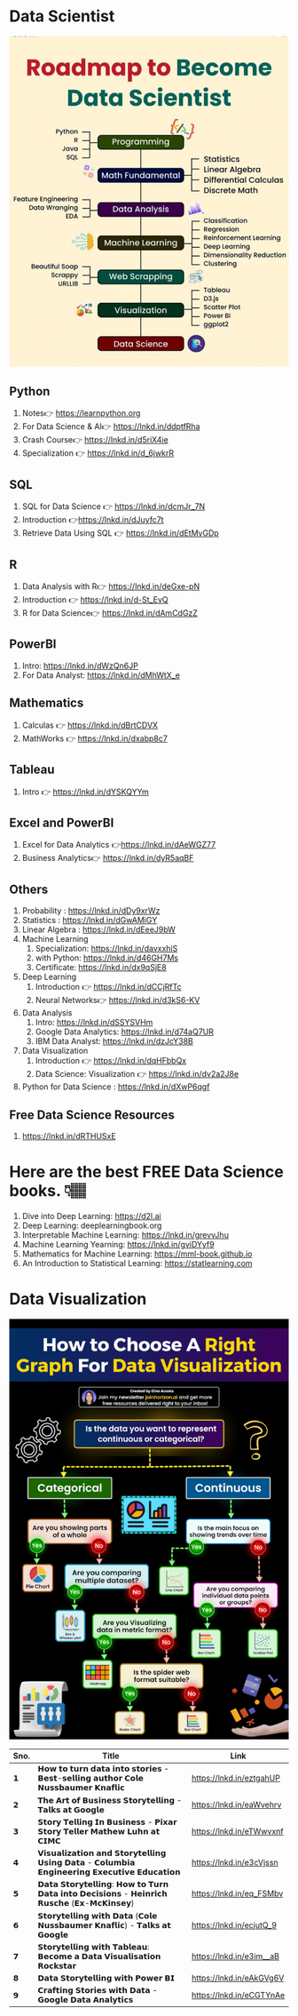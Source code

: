 # Data Scientist 

![Banner](../images/DataScience.jpeg) 

## Python

1. Notes👉 https://learnpython.org
1. For Data Science & AI👉 https://lnkd.in/ddptfRha
1. Crash Course👉 https://lnkd.in/d5riX4ie
1. Specialization 👉 https://lnkd.in/d_6jwkrR

## SQL

1. SQL for Data Science 👉 https://lnkd.in/dcmJr_7N
1. Introduction 👉https://lnkd.in/dJuyfc7t
1. Retrieve Data Using SQL 👉 https://lnkd.in/dEtMvGDp

## R

1. Data Analysis with R👉 https://lnkd.in/deGxe-pN
1. Introduction 👉 https://lnkd.in/d-St_EvQ
1. R for Data Science👉 https://lnkd.in/dAmCdGzZ

## PowerBI

1. Intro: https://lnkd.in/dWzQn6JP
1. For Data Analyst: https://lnkd.in/dMhWtX_e

## Mathematics

1. Calculas 👉 https://lnkd.in/dBrtCDVX
1. MathWorks 👉 https://lnkd.in/dxabp8c7

## Tableau

1. Intro 👉 https://lnkd.in/dYSKQYYm

## Excel and PowerBI

1. Excel for Data Analytics 👉https://lnkd.in/dAeWGZ77
1. Business Analytics👉 https://lnkd.in/dyR5aqBF

## Others
1. Probability : https://lnkd.in/dDy9xrWz
1. Statistics : https://lnkd.in/dGwAMiGY
1. Linear Algebra : https://lnkd.in/dEeeJ9bW
1. Machine Learning
    1. Specialization: https://lnkd.in/davxxhiS
    1. with Python: https://lnkd.in/d46GH7Ms
    1. Certificate: https://lnkd.in/dx9qSjE8
1. Deep Learning
    1. Introduction 👉 https://lnkd.in/dCCjRfTc
    1. Neural Networks👉 https://lnkd.in/d3kS6-KV
1. Data Analysis
    1. Intro: https://lnkd.in/dSSYSVHm
    1. Google Data Analytics: https://lnkd.in/d74aQ7UR
    1. IBM Data Analyst: https://lnkd.in/dzJcY38B
1. Data Visualization
    1. Introduction 👉 https://lnkd.in/dqHFbbQx
    1. Data Science: Visualization 👉 https://lnkd.in/dv2a2J8e
1. Python for Data Science : https://lnkd.in/dXwP6qgf

## Free Data Science Resources 

1.  https://lnkd.in/dRTHUSxE

# Here are the best FREE Data Science books. 👇🏽

1. Dive into Deep Learning: https://d2l.ai
1. Deep Learning: deeplearningbook.org
1. Interpretable Machine Learning: https://lnkd.in/grevvJhu
1. Machine Learning Yearning: https://lnkd.in/gviDYyf9
1. Mathematics for Machine Learning: https://mml-book.github.io
1. An Introduction to Statistical Learning: https://statlearning.com

# Data Visualization 

![Banner](../images/DataVisualization.gif) 

|Sno.| Title | Link |
|--|--|--|
|𝟭|𝗛𝗼𝘄 𝘁𝗼 𝘁𝘂𝗿𝗻 𝗱𝗮𝘁𝗮 𝗶𝗻𝘁𝗼 𝘀𝘁𝗼𝗿𝗶𝗲𝘀 - 𝗕𝗲𝘀𝘁-𝘀𝗲𝗹𝗹𝗶𝗻𝗴 𝗮𝘂𝘁𝗵𝗼𝗿 𝗖𝗼𝗹𝗲 𝗡𝘂𝘀𝘀𝗯𝗮𝘂𝗺𝗲𝗿 𝗞𝗻𝗮𝗳𝗹𝗶𝗰 | https://lnkd.in/eztgahUP |
|𝟮|𝗧𝗵𝗲 𝗔𝗿𝘁 𝗼𝗳 𝗕𝘂𝘀𝗶𝗻𝗲𝘀𝘀 𝗦𝘁𝗼𝗿𝘆𝘁𝗲𝗹𝗹𝗶𝗻𝗴 - 𝗧𝗮𝗹𝗸𝘀 𝗮𝘁 𝗚𝗼𝗼𝗴𝗹𝗲|https://lnkd.in/eaWvehrv|
|𝟯|𝗦𝘁𝗼𝗿𝘆 𝗧𝗲𝗹𝗹𝗶𝗻𝗴 𝗜𝗻 𝗕𝘂𝘀𝗶𝗻𝗲𝘀𝘀 - 𝗣𝗶𝘅𝗮𝗿 𝗦𝘁𝗼𝗿𝘆 𝗧𝗲𝗹𝗹𝗲𝗿 𝗠𝗮𝘁𝗵𝗲𝘄 𝗟𝘂𝗵𝗻 𝗮𝘁 𝗖𝗜𝗠𝗖|https://lnkd.in/eTWwvxnf|
|𝟰|𝗩𝗶𝘀𝘂𝗮𝗹𝗶𝘇𝗮𝘁𝗶𝗼𝗻 𝗮𝗻𝗱 𝗦𝘁𝗼𝗿𝘆𝘁𝗲𝗹𝗹𝗶𝗻𝗴 𝗨𝘀𝗶𝗻𝗴 𝗗𝗮𝘁𝗮 - 𝗖𝗼𝗹𝘂𝗺𝗯𝗶𝗮 𝗘𝗻𝗴𝗶𝗻𝗲𝗲𝗿𝗶𝗻𝗴 𝗘𝘅𝗲𝗰𝘂𝘁𝗶𝘃𝗲 𝗘𝗱𝘂𝗰𝗮𝘁𝗶𝗼𝗻|https://lnkd.in/e3cVjssn|
|𝟱|𝗗𝗮𝘁𝗮 𝗦𝘁𝗼𝗿𝘆𝘁𝗲𝗹𝗹𝗶𝗻𝗴: 𝗛𝗼𝘄 𝘁𝗼 𝗧𝘂𝗿𝗻 𝗗𝗮𝘁𝗮 𝗶𝗻𝘁𝗼 𝗗𝗲𝗰𝗶𝘀𝗶𝗼𝗻𝘀 - 𝗛𝗲𝗶𝗻𝗿𝗶𝗰𝗵 𝗥𝘂𝘀𝗰𝗵𝗲 (𝗘𝘅-𝗠𝗰𝗞𝗶𝗻𝘀𝗲𝘆) | https://lnkd.in/eq_FSMbv|
|𝟲|𝗦𝘁𝗼𝗿𝘆𝘁𝗲𝗹𝗹𝗶𝗻𝗴 𝘄𝗶𝘁𝗵 𝗗𝗮𝘁𝗮 (𝗖𝗼𝗹𝗲 𝗡𝘂𝘀𝘀𝗯𝗮𝘂𝗺𝗲𝗿 𝗞𝗻𝗮𝗳𝗹𝗶𝗰) - 𝗧𝗮𝗹𝗸𝘀 𝗮𝘁 𝗚𝗼𝗼𝗴𝗹𝗲|https://lnkd.in/ecjutQ_9|
|𝟳|𝗦𝘁𝗼𝗿𝘆𝘁𝗲𝗹𝗹𝗶𝗻𝗴 𝘄𝗶𝘁𝗵 𝗧𝗮𝗯𝗹𝗲𝗮𝘂: 𝗕𝗲𝗰𝗼𝗺𝗲 𝗮 𝗗𝗮𝘁𝗮 𝗩𝗶𝘀𝘂𝗮𝗹𝗶𝘀𝗮𝘁𝗶𝗼𝗻 𝗥𝗼𝗰𝗸𝘀𝘁𝗮𝗿|https://lnkd.in/e3im__aB|
|𝟴|𝗗𝗮𝘁𝗮 𝗦𝘁𝗼𝗿𝘆𝘁𝗲𝗹𝗹𝗶𝗻𝗴 𝘄𝗶𝘁𝗵 𝗣𝗼𝘄𝗲𝗿 𝗕𝗜 | https://lnkd.in/eAkGVg6V|
|𝟵|𝗖𝗿𝗮𝗳𝘁𝗶𝗻𝗴 𝗦𝘁𝗼𝗿𝗶𝗲𝘀 𝘄𝗶𝘁𝗵 𝗗𝗮𝘁𝗮 - 𝗚𝗼𝗼𝗴𝗹𝗲 𝗗𝗮𝘁𝗮 𝗔𝗻𝗮𝗹𝘆𝘁𝗶𝗰𝘀 | https://lnkd.in/eCGTYnAe|